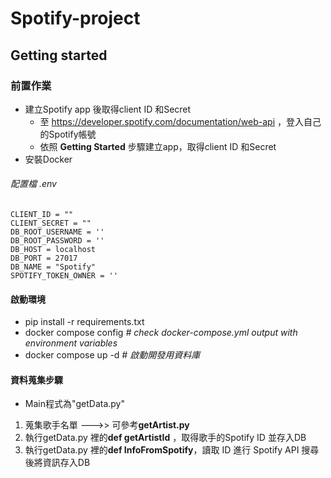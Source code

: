 # Spotify-project

## Getting started
### 前置作業
* 建立Spotify app 後取得client ID 和Secret
  * 至 https://developer.spotify.com/documentation/web-api ，登入自己的Spotify帳號
  * 依照 **Getting Started** 步驟建立app，取得client ID 和Secret
* 安裝Docker

###### 配置檔 .env
```
CLIENT_ID = ""
CLIENT_SECRET = ""
DB_ROOT_USERNAME = ''
DB_ROOT_PASSWORD = ''
DB_HOST = localhost
DB_PORT = 27017
DB_NAME = "Spotify"
SPOTIFY_TOKEN_OWNER = ''
```
#### 啟動環境
- pip install -r requirements.txt  
- docker compose config  _# check docker-compose.yml output with environment variables_  
- docker compose up -d  _# 啟動開發用資料庫_

#### 資料蒐集步驟
* Main程式為"getData.py"
1. 蒐集歌手名單 --->> 可參考**getArtist.py**
2. 執行getData.py 裡的**def getArtistId** ，取得歌手的Spotify ID 並存入DB
3. 執行getData.py 裡的**def InfoFromSpotify**，讀取 ID 進行 Spotify API 搜尋後將資訊存入DB
